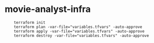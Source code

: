 # movie-analyst-infra

        terraform init
        terraform plan -var-file="variables.tfvars" -auto-approve
        terraform apply -var-file="variables.tfvars" -auto-approve
        terraform destroy -var-file="variables.tfvars" -auto-approve